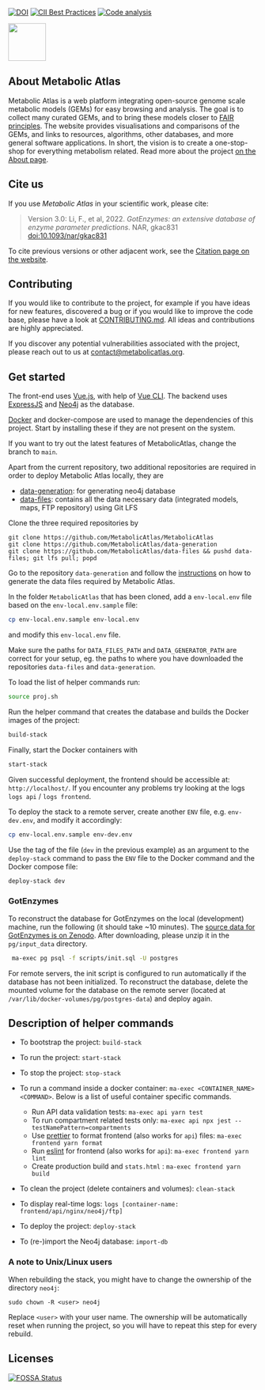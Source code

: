 [![DOI](https://zenodo.org/badge/53664497.svg)](https://zenodo.org/badge/latestdoi/53664497)
[![CII Best Practices](https://bestpractices.coreinfrastructure.org/projects/4276/badge)](https://bestpractices.coreinfrastructure.org/projects/4276)
[![Code 
analysis](https://github.com/MetabolicAtlas/MetabolicAtlas/actions/workflows/codeql-analysis.yml/badge.svg?branch=main)](https://github.com/MetabolicAtlas/MetabolicAtlas/actions/workflows/codeql-analysis.yml)

<img src="./frontend/public/apple-touch-icon-152x152.png" width="76px">

## About Metabolic Atlas

Metabolic Atlas is a web platform integrating open-source genome scale metabolic models (GEMs) for easy browsing and analysis. The goal is to collect many curated GEMs, and to bring these models closer to [FAIR principles](https://en.wikipedia.org/wiki/FAIR_data). The website provides visualisations and comparisons of the GEMs, and links to resources, algorithms, other databases, and more general software applications. In short, the vision is to create a one-stop-shop for everything metabolism related. Read more about the project [on the About page](https://metabolicatlas.org/about).

## Cite us

If you use _Metabolic Atlas_ in your scientific work, please cite:

> Version 3.0: Li, F., et al, 2022. _GotEnzymes: an extensive database of enzyme parameter predictions_. NAR, gkac831 [doi:10.1093/nar/gkac831](https://doi.org/10.1093/nar/gkac831)

To cite previous versions or other adjacent work, see the [Citation page on the website](https://metabolicatlas.org/about/platform#citation).

## Contributing

If you would like to contribute to the project, for example if you have ideas for new features, discovered a bug or if you would like to improve the code base, please have a look at [CONTRIBUTING.md](https://github.com/MetabolicAtlas/MetabolicAtlas/blob/main/CONTRIBUTING.md). All ideas and contributions are highly appreciated.

If you discover any potential vulnerabilities associated with the project, please reach out to us at [contact@metabolicatlas.org](mailto:contact@metabolicatlas.org).

## Get started

The front-end uses [Vue.js](https://vuejs.org), with help of [Vue CLI](https://cli.vuejs.org/). The backend uses [ExpressJS](https://expressjs.com/) and [Neo4j](https://neo4j.com/) as the database.

[Docker](https://www.docker.com/products/docker) and docker-compose are used to manage the dependencies of this project. Start by installing these if they are not present on the system.

If you want to try out the latest features of MetabolicAtlas, change the branch to `main`.

Apart from the current repository, two additional repositories are required in
order to deploy Metabolic Atlas locally, they are

- [data-generation](https://github.com/MetabolicAtlas/data-generation): for generating neo4j database
- [data-files](https://github.com/MetabolicAtlas/data-files): contains all the data necessary data (integrated models, maps, FTP repository) using Git LFS

Clone the three required repositories by

    git clone https://github.com/MetabolicAtlas/MetabolicAtlas
    git clone https://github.com/MetabolicAtlas/data-generation
    git clone https://github.com/MetabolicAtlas/data-files && pushd data-files; git lfs pull; popd

Go to the repository `data-generation` and follow the [instructions](https://github.com/MetabolicAtlas/data-generation#readme) on how to generate the data files required by Metabolic Atlas.

In the folder `MetabolicAtlas` that has been cloned, add a `env-local.env` file based on the `env-local.env.sample` file:

```bash
cp env-local.env.sample env-local.env
```

and modify this `env-local.env` file.

Make sure the paths for `DATA_FILES_PATH` and `DATA_GENERATOR_PATH` are correct for your setup, eg. the paths to where you have downloaded the repositories `data-files` and `data-generation`.

To load the list of helper commands run:

```bash
source proj.sh
```

Run the helper command that creates the database and builds the Docker images of the project:

```bash
build-stack
```

Finally, start the Docker containers with

```bash
start-stack
```

Given successful deployment, the frontend should be accessible at: `http://localhost/`. If you encounter any problems try looking at the logs `logs api` / `logs frontend`.

To deploy the stack to a remote server, create another `ENV` file, e.g. `env-dev.env`, and modify it accordingly:

```bash
cp env-local.env.sample env-dev.env
```

Use the tag of the file (`dev` in the previous example) as an argument to the `deploy-stack` command to pass the `ENV` file to the Docker command and the Docker compose file:

```bash
deploy-stack dev
```

### GotEnzymes

To reconstruct the database for GotEnzymes on the local (development) machine, run the following (it should take ~10 minutes). The [source data for GotEnzymes is on Zenodo](https://doi.org/10.5281/zenodo.15814635). After downloading, please unzip it in the `pg/input_data` directory.

```bash
 ma-exec pg psql -f scripts/init.sql -U postgres
```

For remote servers, the init script is configured to run automatically if the database has not been initialized. To reconstruct the database, delete the mounted volume for the database on the remote server (located at `/var/lib/docker-volumes/pg/postgres-data`) and deploy again.

## Description of helper commands

- To bootstrap the project: `build-stack`
- To run the project: `start-stack`
- To stop the project: `stop-stack`
- To run a command inside a docker container: `ma-exec <CONTAINER_NAME> <COMMAND>`. Below is a list of useful container specific commands.

  - Run API data validation tests: `ma-exec api yarn test`
  - To run compartment related tests only: `ma-exec api npx jest --testNamePattern=compartments`
  - Use [prettier](CONTRIBUTING.md#prettier) to format frontend (also works for `api`) files: `ma-exec frontend yarn format`
  - Run [eslint](CONTRIBUTING.md#eslint) for frontend (also works for `api`): `ma-exec frontend yarn lint`
  - Create production build and `stats.html` : `ma-exec frontend yarn build`

- To clean the project (delete containers and volumes): `clean-stack`
- To display real-time logs: `logs [container-name: frontend/api/nginx/neo4j/ftp]`
- To deploy the project: `deploy-stack`
- To (re-)import the Neo4j database: `import-db`

### A note to Unix/Linux users

When rebuilding the stack, you might have to change the ownership of the directory `neo4j`:

```
sudo chown -R <user> neo4j
```

Replace `<user>` with your user name. The ownership will be automatically reset when running the project, so you will have to repeat this step for every rebuild.

## Licenses

[![FOSSA Status](https://app.fossa.com/api/projects/git%2Bgithub.com%2FMetabolicAtlas%2FMetabolicAtlas.svg?type=large)](https://app.fossa.com/projects/git%2Bgithub.com%2FMetabolicAtlas%2FMetabolicAtlas?ref=badge_large)
